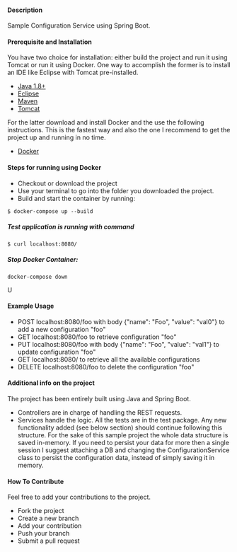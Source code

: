 #### Description

Sample Configuration Service using Spring Boot.


#### Prerequisite and Installation

You have two choice for installation: either build the project and run it using Tomcat or run it using Docker.
One way to accomplish the former is to install an IDE like Eclipse with Tomcat pre-installed.

* [Java 1.8+](https://www.java.com/it/download/)
* [Eclipse](https://www.eclipse.org)
* [Maven](http://maven.apache.org)
* [Tomcat](http://tomcat.apache.org)

For the latter download and install Docker and the use the following instructions. This is the fastest way and also the one I recommend to get the project up and running in no time.

* [Docker](https://www.docker.com/)

#### Steps for running using Docker

* Checkout or download the project
* Use your terminal to go into the folder you downloaded the project.
* Build and start the container by running:

```
$ docker-compose up --build
```

##### Test application is running with command

```
$ curl localhost:8080/
```


##### Stop Docker Container:
```
docker-compose down
```
U
#### Example Usage

* POST localhost:8080/foo with body {"name": "Foo", "value": "val0"} to add a new configuration "foo"
* GET localhost:8080/foo to retrieve configuration "foo"
* PUT localhost:8080/foo with body {"name": "Foo", "value": "val1"} to update configuration "foo"
* GET localhost:8080/ to retrieve all the available configurations
* DELETE localhost:8080/foo to delete the configuration "foo"

#### Additional info on the project
The project has been entirely built using Java and Spring Boot. 
* Controllers are in charge of handling the REST requests. 
* Services handle the logic.
All the tests are in the test package.
Any new functionality added (see below section) should continue following this structure.
For the sake of this sample project the whole data structure is saved in-memory. If you need to persist your data for more then a single session I suggest attaching a DB and changing the ConfigurationService class to persist the configuration data, instead of simply saving it in memory.


#### How To Contribute
Feel free to add your contributions to the project. 
* Fork the project
* Create a new branch
* Add your contribution
* Push your branch
* Submit a pull request
